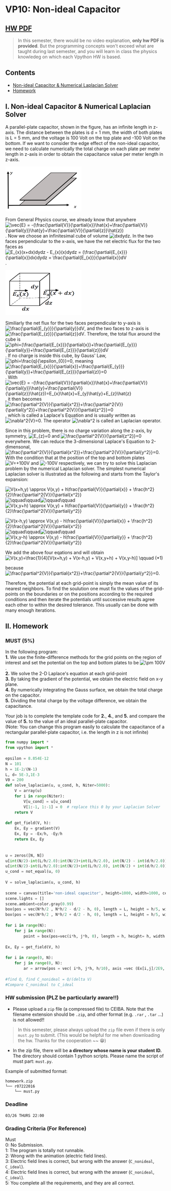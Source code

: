 # VP10: Non-ideal Capacitor

## [HW PDF](https://drive.google.com/file/d/1nKZOmtCD4nJeACdTGcAEUlqfQBtWzsH6/view)  
> In this semester, there would be no video explanation, **only hw PDF is provided**. But the programming concepts won't exceed what are taught during last semester, and you will learn in class the physics knowledeg on which each Vpython HW is based.

## Contents  

+ [Non-ideal Capacitor & Numerical Laplacian Solver](#i-non-ideal-capacitor--numerical-laplacian-solver)  
+ [Homework](#ii-homework)  

## I. Non-ideal Capacitor & Numerical Laplacian Solver
A parallel-plate capacitor, shown in the figure, has an infinite length in z-axis. The distance between the plates is d = 1 mm, the width of both plates is L = 5 mm, and the voltage is 100 Volt on the top plate and -100 Volt on the bottom. If we want to consider the edge effect of the non-ideal capacitor, we need to calculate numerically the total charge on each plate per meter length in z-axis in order to obtain the capacitance value per meter length in z-axis.  

<img width="240" height="140" src="../graph/hw1-1.png"/> 

From General Physics course, we already know that anywhere <img src="https://latex.codecogs.com/gif.latex?\dpi{150}&space;\vec{E}&space;=&space;-(\frac{\partial{V}}{\partial{x}}\hat{x}+\frac{\partial{V}}{\partial{y}}\hat{y}+\frac{\partial{V}}{\partial{z}}\hat{z})" title="\vec{E} = -(\frac{\partial{V}}{\partial{x}}\hat{x}+\frac{\partial{V}}{\partial{y}}\hat{y}+\frac{\partial{V}}{\partial{z}}\hat{z})" height=36/>. Now we choose an infinitesimal cube of volume <img src="https://latex.codecogs.com/gif.latex?\dpi{150}&space;dxdydz" title="dxdydz" height=13/>. In the two faces perpendicular to the x-axis, we have the net electric flux for the two faces as   
<img src="https://latex.codecogs.com/gif.latex?\dpi{150}&space;E_{x}(x+dx)dydz&space;-&space;E_{x}(x)dydz&space;=&space;(\frac{\partial{E_{x}}}{\partial{x}}dx)dydz&space;=&space;\frac{\partial{E_{x}}}{\partial{x}}dV" title="E_{x}(x+dx)dydz - E_{x}(x)dydz = (\frac{\partial{E_{x}}}{\partial{x}}dx)dydz = \frac{\partial{E_{x}}}{\partial{x}}dV" height=36/>.  

<img width="240" height="140" src="../graph/hw1-2.png"/>  

Similiarly the net flux for the two faces perpendicular to y-axis is <img src="https://latex.codecogs.com/gif.latex?\dpi{150}&space;\frac{\partial{E_{y}}}{\partial{y}}dV" title="\frac{\partial{E_{y}}}{\partial{y}}dV" height=36/>, and the two faces to z-axis is <img src="https://latex.codecogs.com/gif.latex?\dpi{150}&space;\frac{\partial{E_{z}}}{\partial{z}}dV" title="\frac{\partial{E_{z}}}{\partial{z}}dV" height=36/>. Therefore, the total flux around the cube is <img src="https://latex.codecogs.com/gif.latex?\dpi{150}&space;\phi=(\frac{\partial{E_{x}}}{\partial{x}}+\frac{\partial{E_{y}}}{\partial{y}}+\frac{\partial{E_{z}}}{\partial{z}})dV" title="\phi=(\frac{\partial{E_{x}}}{\partial{x}}+\frac{\partial{E_{y}}}{\partial{y}}+\frac{\partial{E_{z}}}{\partial{z}})dV" height=36/>. If no charge is inside this cube, by Gauss' Law, <img src="https://latex.codecogs.com/gif.latex?\dpi{150}&space;\phi=\frac{q}{\epsilon_{0}}=0" title="\phi=\frac{q}{\epsilon_{0}}=0" height=36/>, meaning <img src="https://latex.codecogs.com/gif.latex?\dpi{150}&space;\frac{\partial{E_{x}}}{\partial{x}}+\frac{\partial{E_{y}}}{\partial{y}}+\frac{\partial{E_{z}}}{\partial{z}}=0" title="\frac{\partial{E_{x}}}{\partial{x}}+\frac{\partial{E_{y}}}{\partial{y}}+\frac{\partial{E_{z}}}{\partial{z}}=0" height=36/>. With  <img src="https://latex.codecogs.com/gif.latex?\dpi{150}&space;\vec{E}&space;=&space;-(\frac{\partial{V}}{\partial{x}}\hat{x}+\frac{\partial{V}}{\partial{y}}\hat{y}+\frac{\partial{V}}{\partial{z}}\hat{z})=E_{x}\hat{x}+E_{y}\hat{y}+E_{z}\hat{z}" title="\vec{E} = -(\frac{\partial{V}}{\partial{x}}\hat{x}+\frac{\partial{V}}{\partial{y}}\hat{y}+\frac{\partial{V}}{\partial{z}}\hat{z})=E_{x}\hat{x}+E_{y}\hat{y}+E_{z}\hat{z}" height=36/>, it then becomes <img src="https://latex.codecogs.com/gif.latex?\dpi{150}&space;\frac{\partial^2{V}}{\partial{x^2}}+\frac{\partial^2{V}}{\partial{y^2}}+\frac{\partial^2{V}}{\partial{z^2}}=0" title="\frac{\partial^2{V}}{\partial{x^2}}+\frac{\partial^2{V}}{\partial{y^2}}+\frac{\partial^2{V}}{\partial{z^2}}=0" height=36/>, which is called a Laplace's Equation and is usually written as <img src="https://latex.codecogs.com/gif.latex?\dpi{150}&space;\nabla^2{V}=0" title="\nabla^2{V}=0" height=13/>. The operator <img src="https://latex.codecogs.com/gif.latex?\dpi{150}&space;\nabla^2" title="\nabla^2" height=13/> is called an Laplacian operator.  

Since in this problem, there is no charge variation along the z-axis, by symmetry, <img src="https://latex.codecogs.com/gif.latex?\dpi{150}&space;E_{z}=0" title="E_{z}=0" height=13/> and <img src="https://latex.codecogs.com/gif.latex?\dpi{150}&space;\frac{\partial^2{V}}{\partial{z^2}}=0" title="\frac{\partial^2{V}}{\partial{z^2}}=0" height=36/> everywhere. We can reduce the 3-dimensional Laplace's Equation to 2-dimensonal, <img src="https://latex.codecogs.com/gif.latex?\dpi{150}&space;\frac{\partial^2{V}}{\partial{x^2}}+\frac{\partial^2{V}}{\partial{y^2}}=0" title="\frac{\partial^2{V}}{\partial{x^2}}+\frac{\partial^2{V}}{\partial{y^2}}=0" height=36/>. With the condition that at the position of the top and bottom plates <img src="https://latex.codecogs.com/gif.latex?\dpi{150}&space;V=+100V" title="V=+100V" height=13/> and <img src="https://latex.codecogs.com/gif.latex?\dpi{150}&space;-100V" title="-100V" height=13/> respectively, we can try to solve this Laplacian problem by the numerical Laplacian solver. The simplest numerical Laplacian solver is illustrated as the following and starts from the Taylor's expansion:  

<img src="https://latex.codecogs.com/gif.latex?\dpi{150}&space;V(x+h,y)&space;\approx&space;V(x,y)&space;+&space;h\frac{\partial{V}}{\partial{x}}&space;+&space;\frac{h^2}{2}\frac{\partial^2{V}}{\partial{x^2}}" title="V(x+h,y) \approx V(x,y) + h\frac{\partial{V}}{\partial{x}} + \frac{h^2}{2}\frac{\partial^2{V}}{\partial{x^2}}" height=36/> <img src="https://latex.codecogs.com/gif.latex?\dpi{150}&space;\qquad\qquad" title="\qquad\qquad" height=36/><img src="https://latex.codecogs.com/gif.latex?\dpi{150}&space;\qquad\qquad" title="\qquad\qquad" height=36/><img src="https://latex.codecogs.com/gif.latex?\dpi{150}&space;V(x,y+h)&space;\approx&space;V(x,y)&space;+&space;h\frac{\partial{V}}{\partial{y}}&space;+&space;\frac{h^2}{2}\frac{\partial^2{V}}{\partial{y^2}}&space;" title="V(x,y+h) \approx V(x,y) + h\frac{\partial{V}}{\partial{y}} + \frac{h^2}{2}\frac{\partial^2{V}}{\partial{y^2}} " height=36/>  

<img src="https://latex.codecogs.com/gif.latex?\dpi{150}V(x-h,y)&space;\approx&space;V(x,y)&space;-&space;h\frac{\partial{V}}{\partial{x}}&space;&plus;&space;\frac{h^2}{2}\frac{\partial^2{V}}{\partial{x^2}}" title="V(x-h,y) \approx V(x,y) - h\frac{\partial{V}}{\partial{x}} + \frac{h^2}{2}\frac{\partial^2{V}}{\partial{x^2}}" height=36/> <img src="https://latex.codecogs.com/gif.latex?\dpi{150}&space;\qquad\qquad" title="\qquad\qquad" height=36/><img src="https://latex.codecogs.com/gif.latex?\dpi{150}&space;\qquad\qquad" title="\qquad\qquad" height=36/> <img src="https://latex.codecogs.com/gif.latex?\dpi{150}&space;V(x,y-h)&space;\approx&space;V(x,y)&space;-&space;h\frac{\partial{V}}{\partial{y}}&space;+&space;\frac{h^2}{2}\frac{\partial^2{V}}{\partial{y^2}}&space;" title="V(x,y-h) \approx V(x,y) - h\frac{\partial{V}}{\partial{y}} + \frac{h^2}{2}\frac{\partial^2{V}}{\partial{y^2}} " height=36/> 

We add the above four eqations and will obtain<img src="https://latex.codecogs.com/gif.latex?\dpi{150}&space;V(x,y)=\frac{1}{4}[V(x+h,y)&space;+&space;V(x-h,y)&space;+&space;V(x,y+h)&space;+&space;V(x,y-h)]&space;\qquad&space;(*1)" title="V(x,y)=\frac{1}{4}[V(x+h,y) + V(x-h,y) + V(x,y+h) + V(x,y-h)] \qquad (*1)" height=36/>   

because <img src="https://latex.codecogs.com/gif.latex?\dpi{150}&space;\frac{\partial^2{V}}{\partial{x^2}}+\frac{\partial^2{V}}{\partial{y^2}}=0" title="\frac{\partial^2{V}}{\partial{x^2}}+\frac{\partial^2{V}}{\partial{y^2}}=0" height=36/>.  

Therefore, the potential at each grid-point is simply the mean value of its nearest neighbors. To find the soulution one must fix the values of the grid-points on the boundaries or on the positions according to the required conditions and then iterate the potentials until successive results agree each other to within the desired tolerance. This usually can be done with many enough iterations.  

## II. Homework
### MUST (5%)
In the following program:  
**1.** We use the finite-difference methods for the grid points on the region of interest and set the potential on the top and bottom plates to be <img src="https://latex.codecogs.com/gif.latex?\dpi{150}&space;\pm&space;100V" title="\pm 100V" height=13/>.  
**2.** We solve the 2-D Laplace's equation at each grid-point  
**3.** By taking the gradient of the potential, we obtain the electric field on x-y plane.  
**4.** By numerically integrating the Gauss surface, we obtain the total charge on the capacitor.  
**5.** Dividing the total charge by the voltage difference, we obtain the capacitance.  

Your job is to complete the template code for **2.**, **4.**, and **5.** and compare the value of **5.** to the value of an ideal parallel-plate capacitor.  
(Note: You can change this program easily to calculate the capacitance of a rectangular parallel-plate capacitor, i.e. the length in z is not infinite)  

```python
from numpy import * 
from vpython import *

epsilon = 8.854E-12 
N = 101
h = 1E-2/(N-1)
L, d= 5E-3,1E-3
V0 = 200
def solve_laplacian(u, u_cond, h, Niter=5000): 
	V = array(u)
	for i in range(Niter):
		V[u_cond] = u[u_cond]
		V[1:-1, 1:-1] = 0  # replace this 0 by your Laplacian Solver
	return V

def get_field(V, h):
	Ex, Ey = gradient(V)
	Ex, Ey = -Ex/h, -Ey/h 
	return Ex, Ey


u = zeros([N, N])
u[int(N/2)-int(L/h/2.0):int(N/2)+int(L/h/2.0), int(N/2) - int(d/h/2.0)] = -V0/2 
u[int(N/2)-int(L/h/2.0):int(N/2)+int(L/h/2.0), int(N/2) + int(d/h/2.0)] = V0/2 
u_cond = not_equal(u, 0)

V = solve_laplacian(u, u_cond, h)

scene = canvas(title='non-ideal capacitor', height=1000, width=1000, center = vec(N*h/2, N*h/2, 0))
scene.lights = []
scene.ambient=color.gray(0.99)
box(pos = vec(N*h/2 , N*h/2 - d/2 - h, 0), length = L, height = h/5, width = h)
box(pos = vec(N*h/2 , N*h/2 + d/2 - h, 0), length = L, height = h/5, width = h)

for i in range(N):
	for j in range(N):
		point = box(pos=vec(i*h, j*h, 0), length = h, height= h, width = h/10, color=vec((V[i,j]+100)/200,(100-V[i,j])/200,0.0) )

Ex, Ey = get_field(V, h)

for i in range(0, N):
	for j in range(0, N):
		ar = arrow(pos = vec( i*h, j*h, h/10), axis =vec (Ex[i,j]/2E9, Ey[i,j]/2E9, 0), shaftwidth = h/6.0, color=color.black)

#find Q, find C_nonideal = Q/(delta V) 
#Compare C_nonideal to C_ideal
```

### HW submission (PLZ be particularly aware!!)

+ Please upload a `zip` file (a compressed file) to CEIBA. Note that the filename extension should be `.zip`, and other format (e.g. `.rar` , `.tar` ...) is not allowed!!  
> In this semester, please always upload the `zip` file even if there is only `must.py` to submit. (This would be helpful for me when downloading the hw. Thanks for the cooperation \~\~ :grin:)  

+ In the zip file, there will be **a directory whose name is your student ID.** The directory should contain 1 python scripts. Please name the script of must part: `must.py`.  


Example of submitted format: 
```
homework.zip
└── r07222016
    └── must.py
```

### Deadline
`03/26 THURS 22:00`  

### Grading Criteria (For Reference)    
Must  
    0: No Submission.  
    1: The program is totally not runnable.  
    2: Wrong with the animation (electric field lines).  
    3: Electric field lines is correct, but wrong with the answer (`C_nonideal`, `C_ideal`).  
    4: Electric field lines is correct, but wrong with the answer (`C_nonideal`, `C_ideal`).  
    5: You complete all the requirements, and they are all correct.   
        
